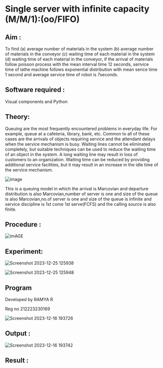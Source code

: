 # Single server with infinite capacity (M/M/1):(oo/FIFO)
## Aim :
To find (a) average number of materials in the system (b) average number of materials in the conveyor (c) waiting time of each material in the system (d) waiting time of each material in the conveyor, if the arrival  of materials follow poisson process with the mean interval time 12 seconds, serivice time of lathe machine follows exponential distribution with mean serice time 1 second and average service time of robot is 7seconds.

## Software required :
Visual components and Python

## Theory:
Queuing are the most frequently encountered problems in everyday life. For example, queue at a cafeteria, library, bank, etc. Common to all of these cases are the arrivals of objects requiring service and the attendant delays when the service mechanism is busy. Waiting lines cannot be eliminated completely, but suitable techniques can be used to reduce the waiting time of an object in the system. A long waiting line may result in loss of customers to an organization. Waiting time can be reduced by providing additional service facilities, but it may result in an increase in the idle time of the service mechanism.

![image](1.png)

This is a queuing model in which the arrival is Marcovian and departure distribution is also Marcovian,number of server is one and size of the queue is also Marcovian,no.of server is one and size of the queue is infinite and service discipline is 1st come 1st serve(FCFS) and the calling source is also finite.

## Procedure :

![imAGE](2.png)



## Experiment:

![Screenshot 2023-12-25 125938](https://github.com/ramya23000505/Single-server-infinite-capacity---Markov-Model/assets/149370791/177ee20a-93ef-4557-93af-b65988d549d6)


![Screenshot 2023-12-25 125948](https://github.com/ramya23000505/Single-server-infinite-capacity---Markov-Model/assets/149370791/6f5bb275-0ce7-48a4-a710-1bc1103f741f)


## Program

Developed by RAMYA R

Reg no 212223230169

![Screenshot 2023-12-16 193726](https://github.com/ramya23000505/Single-server-infinite-capacity---Markov-Model/assets/149370791/cc8a9c84-74b1-4703-96ff-78412b731d91)


## Output :

![Screenshot 2023-12-16 193742](https://github.com/ramya23000505/Single-server-infinite-capacity---Markov-Model/assets/149370791/92c6a70b-1a6d-4c06-b486-fefe187a9cf5)


## Result :

